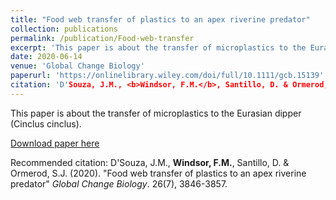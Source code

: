 ```yaml
---
title: "Food web transfer of plastics to an apex riverine predator"
collection: publications
permalink: /publication/Food-web-transfer
excerpt: 'This paper is about the transfer of microplastics to the Eurasian dipper (Cinclus cinclus).'
date: 2020-06-14
venue: 'Global Change Biology'
paperurl: 'https://onlinelibrary.wiley.com/doi/full/10.1111/gcb.15139'
citation: 'D'Souza, J.M., <b>Windsor, F.M.</b>, Santillo, D. & Ormerod, S.J. (2020). &quot;Food web transfer of plastics to an apex riverine predator.&quot; <i>Global Change Biology</i>. 26(7), 3846-3857.'
---
```

This paper is about the transfer of microplastics to the Eurasian dipper (Cinclus cinclus).

[Download paper here](https://onlinelibrary.wiley.com/doi/full/10.1111/gcb.15139)

Recommended citation: D'Souza, J.M., <b>Windsor, F.M.</b>, Santillo, D. & Ormerod, S.J. (2020). "Food web transfer of plastics to an apex riverine predator" <i>Global Change Biology</i>. 26(7), 3846-3857.
